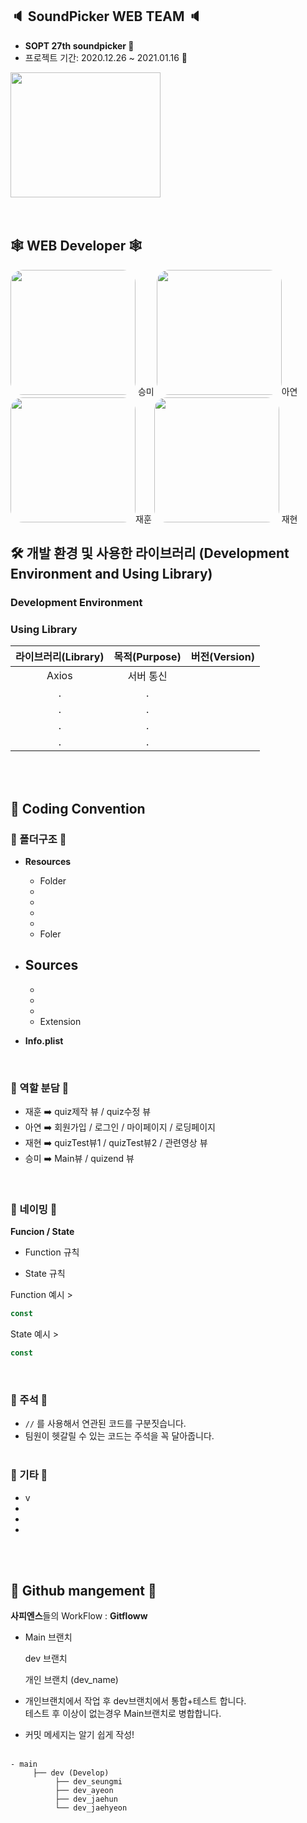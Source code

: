 <img src="">

## 🔈 SoundPicker WEB TEAM 🔈

- <b> SOPT 27th soundpicker 🦍 </b>
- 프로젝트 기간: 2020.12.26 ~ 2021.01.16 🦍
  > 

<img style="border: 0px solid black !important;  " src="https://user-images.githubusercontent.com/61777830/103285304-23353d80-4a21-11eb-9d7e-899c970b818c.png" width="240px" height = "200px" />

<br>
<br>
<br>

## 🕸 WEB Developer 🕸

<img style="border: 0px solid black !important; border-radius:20px; " src="https://user-images.githubusercontent.com/61777830/103284989-309df800-4a20-11eb-95bd-d5b20b763b2d.jpeg" width="200px" height = "200px" /> 승미 <img style="border: 0px solid black !important; border-radius:20px; " src="https://user-images.githubusercontent.com/61777830/103285053-5d520f80-4a20-11eb-80ca-3c333c40cd8d.jpeg" width="200px" height = "200px" />아연
<img style="border: 0px solid black !important; border-radius:20px; " src="https://user-images.githubusercontent.com/61777830/103285203-cdf92c00-4a20-11eb-9ef6-4475d32007ba.jpeg" width="200px" height = "200px" />재훈 <img style="border: 0px solid black !important; border-radius:20px; " src="https://user-images.githubusercontent.com/61777830/103285090-8377af80-4a20-11eb-87f2-4ac7855538c6.jpeg" width="200px" height = "200px" />
재현

## 🛠 개발 환경 및 사용한 라이브러리 (Development Environment and Using Library)

### Development Environment

### Using Library

| 라이브러리(Library) | 목적(Purpose) | 버전(Version) |
| :-----------------: | :-----------: | :-----------: |
|        Axios        |   서버 통신   |               |
|          .          |       .       |               |
|          .          |       .       |               |
|          .          |       .       |               |
|          .          |       .       |               |

<br>
 <br>

## 📜 Coding Convention

### 🦍 폴더구조 🦍

- **Resources**

  - Folder
  -
  -
  -
  -
  - Foler

- **Sources**
  -
  -
  -
  -
  - Extension
- **Info.plist**

<br>

### 🦍 역할 분담 🦍

- 재훈 ➡️ quiz제작 뷰 / quiz수정 뷰
- 아연 ➡️ 회원가입 / 로그인 / 마이페이지 / 로딩페이지
- 재현 ➡️ quizTest뷰1 / quizTest뷰2 / 관련영상 뷰
- 승미 ➡️ Main뷰 / quizend 뷰


<br>

### 🦍 네이밍 🦍

**Funcion / State**

- Function 규칙

- State 규칙

Function 예시 >

```javascript
const
```

State 예시 >

```javascript
const
```

<br>

### 🦍 주석 🦍

- `//` 를 사용해서 연관된 코드를 구분짓습니다.
- 팀원이 헷갈릴 수 있는 코드는 주석을 꼭 달아줍니다.
  <br>
  <br>

### 🦍 기타 🦍

- v
-
-
-

<br>
<br>
 
 ## 🦍 Github mangement 🦍

**사피엔스**들의 WorkFlow : **Gitfloww**

- Main 브랜치

  dev 브랜치

  개인 브랜치 (dev_name)

- 개인브랜치에서 작업 후 dev브랜치에서 통합+테스트 합니다.
  <br>테스트 후 이상이 없는경우 Main브랜치로 병합합니다.

- 커밋 메세지는 알기 쉽게 작성!
  <br>
  <br>

```
- main
     ├── dev (Develop)
          ├── dev_seungmi
          ├── dev_ayeon
          ├── dev_jaehun
          └── dev_jaehyeon
```

<br>
